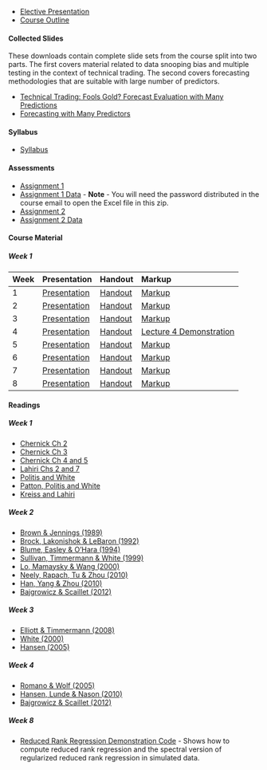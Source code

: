<!--
.. title: Advanced Econometrics
.. hidetitle: true
.. slug: advanced-econometrics
.. date: 2019-09-12 14:50:54 UTC+01:00
.. tags: mfe, econometrics
.. category: teaching 
.. link: 
.. description: A course introducing some modern methods to produce forecasts and to assess their accuracy
.. type: text
.. jumbotron: Advanced Econometrics
.. jumbotron_text: Archived material from the Trinity Term 2014 Advanced Econometrics Elective.
.. jumbotron_color: #ffcc00
-->

* [Elective Presentation](/files/teaching/mfe/advanced-econometrics/Course_outline.pdf)
* [Course Outline](/files/teaching/mfe/advanced-econometrics/Course_outline_handout.pdf)

#### Collected Slides
These downloads contain complete slide sets from the course split into two parts.  The first covers material related to data snooping bias and multiple testing in the context of technical trading.  The second covers forecasting methodologies that are suitable with large number of predictors.

* [Technical Trading: Fools Gold? Forecast Evaluation with Many Predictions](/files/teaching/mfe/advanced-econometrics/AFE_part_1.pdf) 
* [Forecasting with Many Predictors](/files/teaching/mfe/advanced-econometrics/AFE_part_2.pdf)


#### Syllabus
* [Syllabus](/files/teaching/mfe/advanced-econometrics/AFE_syllabus.pdf)

#### Assessments
* [Assignment 1](/files/teaching/mfe/advanced-econometrics/AFE_Assignment_1.pdf)
* [Assignment 1 Data](/files/teaching/mfe/advanced-econometrics/AFE_Assignment_1.zip) - **Note** - You will need the password distributed in the course email to open the Excel file in this zip.
* [Assignment 2](/files/teaching/mfe/advanced-econometrics/AFE_Assignment_2.pdf)
* [Assignment 2 Data](/files/teaching/mfe/advanced-econometrics/AFE_Assignment_2.zip)

#### Course Material


##### Week 1
| Week |  Presentation                                                                         | Handout                                                                     | Markup                                                                          |
| :--- | :------------------------------------------------------------------------------------ | :-------------------------------------------------------------------------- | :------------------------------------------------------------------------------ |
| 1    | [Presentation](/files/teaching/mfe/advanced-econometrics/AFE_Week_1_presentation.pdf) | [Handout](/files/teaching/mfe/advanced-econometrics/AFE_Week_1_handout.pdf) | [Markup](/files/teaching/mfe/advanced-econometrics/AFE_Week_1_markup.pdf)       |
| 2    | [Presentation](/files/teaching/mfe/advanced-econometrics/AFE_Week_2_presentation.pdf) | [Handout](/files/teaching/mfe/advanced-econometrics/AFE_Week_2_handout.pdf) | [Markup](/files/teaching/mfe/advanced-econometrics/AFE_Week_2_markup.pdf)       |
| 3    | [Presentation](/files/teaching/mfe/advanced-econometrics/AFE_Week_3_presentation.pdf) | [Handout](/files/teaching/mfe/advanced-econometrics/AFE_Week_3_handout.pdf) | [Markup](/files/teaching/mfe/advanced-econometrics/AFE_Week_3_markup.pdf)       |
| 4    | [Presentation](/files/teaching/mfe/advanced-econometrics/AFE_Week_4_presentation.pdf) | [Handout](/files/teaching/mfe/advanced-econometrics/AFE_Week_4_handout.pdf) | [Lecture 4 Demonstration](/files/teaching/mfe/advanced-econometrics/lecture4.m) |                                                                          |
| 5    | [Presentation](/files/teaching/mfe/advanced-econometrics/AFE_Week_5_presentation.pdf) | [Handout](/files/teaching/mfe/advanced-econometrics/AFE_Week_5_handout.pdf) | [Markup](/files/teaching/mfe/advanced-econometrics/AFE_Week_5_markup.pdf)       |
| 6    | [Presentation](/files/teaching/mfe/advanced-econometrics/AFE_Week_6_presentation.pdf) | [Handout](/files/teaching/mfe/advanced-econometrics/AFE_Week_6_handout.pdf) | [Markup](/files/teaching/mfe/advanced-econometrics/AFE_Week_6_markup.pdf)       |
| 7    | [Presentation](/files/teaching/mfe/advanced-econometrics/AFE_Week_7_presentation.pdf) | [Handout](/files/teaching/mfe/advanced-econometrics/AFE_Week_7_handout.pdf) | [Markup](/files/teaching/mfe/advanced-econometrics/AFE_Week_7_markup.pdf)       |
| 8    | [Presentation](/files/teaching/mfe/advanced-econometrics/AFE_Week_8_presentation.pdf) | [Handout](/files/teaching/mfe/advanced-econometrics/AFE_Week_8_handout.pdf) | [Markup](/files/teaching/mfe/advanced-econometrics/AFE_Week_8_markup.pdf)       |


#### Readings
##### Week 1
* [Chernick Ch 2](/files/teaching/mfe/advanced-econometrics/Chernick_ch2.pdf)
* [Chernick Ch 3](/files/teaching/mfe/advanced-econometrics/Chernick_ch3.pdf)
* [Chernick Ch 4 and 5](/files/teaching/mfe/advanced-econometrics/Chernick_ch4-5.pdf)
* [Lahiri Chs 2 and 7](/files/teaching/mfe/advanced-econometrics/Lahiri_2and7.pdf)
* [Politis and White](/files/teaching/mfe/advanced-econometrics/Politiswhite.pdf)
* [Patton, Politis and White](/files/teaching/mfe/advanced-econometrics/Pattonpolitiswhite.pdf)
* [Kreiss and Lahiri](/files/teaching/mfe/advanced-econometrics/Kreiss_and_lahiri.pdf)

##### Week 2
* [Brown & Jennings (1989)](/files/teaching/mfe/advanced-econometrics/Brown_Jennings.pdf)
* [Brock, Lakonishok & LeBaron (1992)](/files/teaching/mfe/advanced-econometrics/Brock_Lakonishok_LeBaron.pdf)
* [Blume, Easley & O’Hara (1994)](/files/teaching/mfe/advanced-econometrics/Blume_Easley_O’Hara.pdf)
* [Sullivan, Timmermann & White (1999)](/files/teaching/mfe/advanced-econometrics/Sullivan_Timmermann_White.pdf)
* [Lo, Mamaysky & Wang (2000)](/files/teaching/mfe/advanced-econometrics/Lo_Mamaysky_Wang.pdf)
* [Neely, Rapach, Tu & Zhou (2010)](/files/teaching/mfe/advanced-econometrics/Neely_Rapach_Tu_Zhou.pdf)
* [Han, Yang & Zhou (2010)](/files/teaching/mfe/advanced-econometrics/Han_Yang_Zhou.pdf)
* [Bajgrowicz & Scaillet (2012)](/files/teaching/mfe/advanced-econometrics/Bajgrowicz_Scaillet.pdf)

##### Week 3
* [Elliott & Timmermann (2008)](/files/teaching/mfe/advanced-econometrics/Elliott_Timmermann.pdf)
* [White (2000)](/files/teaching/mfe/advanced-econometrics/White.pdf)
* [Hansen (2005)](/files/teaching/mfe/advanced-econometrics/Hansen.pdf)

##### Week 4
* [Romano & Wolf (2005)](/files/teaching/mfe/advanced-econometrics/Romano_Wolf.pdf)
* [Hansen, Lunde & Nason (2010)](/files/teaching/mfe/advanced-econometrics/Hansen_Lunde_Nason.pdf)
* [Bajgrowicz & Scaillet (2012)](/files/teaching/mfe/advanced-econometrics/Bajgrowicz_Scaillet.pdf)

##### Week 8
* [Reduced Rank Regression Demonstration Code](/files/teaching/mfe/advanced-econometrics/rrrr_demo.m) - Shows
how to compute reduced rank regression and the spectral version of regularized reduced rank
regression in simulated data.